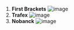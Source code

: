1. **First Brackets**
![image](https://github.com/user-attachments/assets/c211fed7-2e63-4dea-9db7-e6d24a9456b1)
2. **Trafex**
![image](https://github.com/user-attachments/assets/26df7f9a-944d-42bf-af60-398d1bd704d6)
3. **Nobanck**
![image](https://github.com/user-attachments/assets/7ddbcfbd-ee7a-4cf5-a787-892487f41ca2)
  
